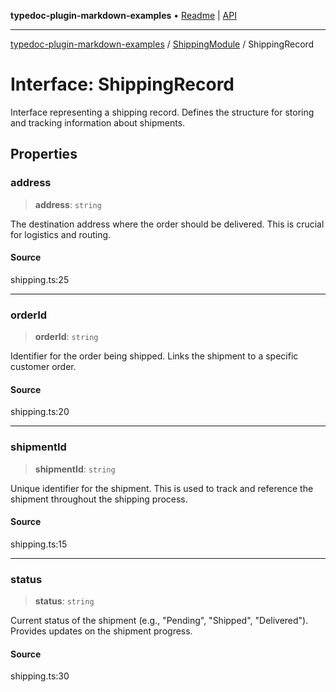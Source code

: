 **typedoc-plugin-markdown-examples** • [Readme](../../README.md) \| [API](../../modules.md)

***

[typedoc-plugin-markdown-examples](../../README.md) / [ShippingModule](../README.md) / ShippingRecord

# Interface: ShippingRecord

Interface representing a shipping record.
Defines the structure for storing and tracking information about shipments.

## Properties

### address

> **address**: `string`

The destination address where the order should be delivered. This is crucial for logistics and routing.

#### Source

shipping.ts:25

***

### orderId

> **orderId**: `string`

Identifier for the order being shipped. Links the shipment to a specific customer order.

#### Source

shipping.ts:20

***

### shipmentId

> **shipmentId**: `string`

Unique identifier for the shipment. This is used to track and reference the shipment throughout the shipping process.

#### Source

shipping.ts:15

***

### status

> **status**: `string`

Current status of the shipment (e.g., "Pending", "Shipped", "Delivered"). Provides updates on the shipment progress.

#### Source

shipping.ts:30
